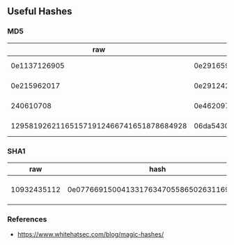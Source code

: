 ## Useful Hashes

### MD5

|    raw       |    hash    | note         |
|--------------|------------| ------------ |
| 0e1137126905 | 0e291659922323405260514745084877 | php magic hash|
| 0e215962017  | 0e291242476940776845150308577824 | php magic hash |
| 240610708    | 0e462097431906509019562988736854 | php magic hash |
| 129581926211651571912466741651878684928 | 06da5430449f8f6f23dfc1276f722738 | raw : ?T0D??o#??'or'8.N=?

### SHA1

|    raw       |    hash    | note         |
|--------------|------------| ------------ |
| 10932435112  | 0e07766915004133176347055865026311692244 | php magic hash |

### References

- https://www.whitehatsec.com/blog/magic-hashes/